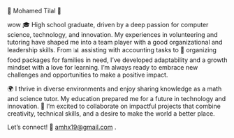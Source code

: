 🌟 Mohamed Tilal 🌟
<!-- Tilal is my last name -->
wow
🎓 High school graduate,
driven by a deep passion for computer science, technology,
and innovation. My experiences in volunteering and tutoring
have shaped me into a team player with a good organizational
and leadership skills. From 📊 assisting with accounting
tasks to 🤝 organizing food packages for families in need,
I’ve developed adaptability and a growth mindset with a love for learning.
I’m always ready to embrace new challenges and opportunities
to make a positive impact.

🌍 I thrive in diverse
environments and enjoy sharing knowledge as a math and
science tutor. My education prepared me for a future
in technology and innovation. 🚀 I’m excited to collaborate
on impactful projects that combine creativity, technical
skills, and a desire to make the world a better place.

Let’s connect! 📩 <amhx19@gmail.com> .
